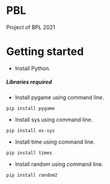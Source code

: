 # PBL
Project of BPL 2021

# Getting started 
- Install Python.

##### Libraries required
- Install pygame using command line.

` pip install pygame `

- Install sys using command line.

`pip install os-sys`

- Install time using command line.

`pip install times`

- Install random using command line.

`pip install random2`
